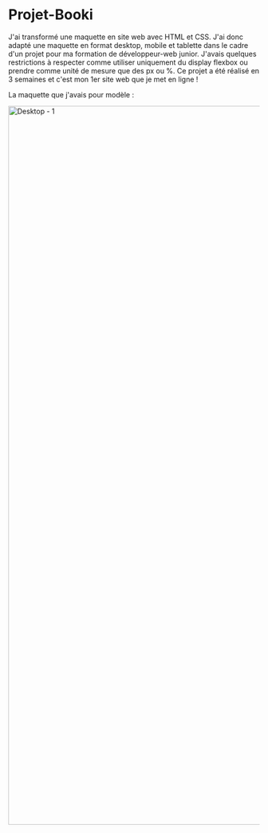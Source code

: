 # Projet-Booki
J'ai transformé une maquette en site web avec HTML et CSS.
J'ai donc adapté une maquette en format desktop, mobile et tablette dans le cadre d'un projet pour ma formation de développeur-web junior.
J'avais quelques restrictions à respecter comme utiliser uniquement du display flexbox ou prendre comme unité de mesure que des px ou %.
Ce projet a été réalisé en 3 semaines et c'est mon 1er site web que je met en ligne !


La maquette que j'avais pour modèle : 

<img width="1440" alt="Desktop - 1" src="https://user-images.githubusercontent.com/91273362/141808712-7e03e769-613c-40a2-91cc-3bf2127c6f60.png">
